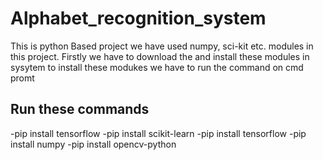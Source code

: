 # Alphabet_recognition_system
This is python Based  project we have used numpy, sci-kit etc. modules in this project.
Firstly we have to download the and install these modules in sysytem 
to install these modukes we have to run the command on cmd promt
## Run these commands
-pip install tensorflow
-pip install scikit-learn
-pip install tensorflow
-pip install numpy
-pip install opencv-python


